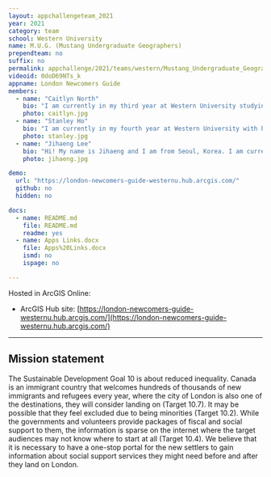 ```yaml
---
layout: appchallengeteam_2021
year: 2021
category: team
school: Western University
name: M.U.G. (Mustang Undergraduate Geographers)
prependteam: no
suffix: no
permalink: appchallenge/2021/teams/western/Mustang_Undergraduate_Geographers/
videoid: 0doD69NTs_k
appname: London Newcomers Guide
members:
  - name: "Caitlyn North"
    bio: "I am currently in my third year at Western University studying Geography. This is my first year as a part of the ECCE team and first time participating in the app challenge. I love to use GIS to solve real world problems so this app challenge is right up my alley. I'm excited to see what all the teams come up with!"
    photo: caitlyn.jpg
  - name: "Stanley Ho"
    bio: "I am currently in my fourth year at Western University with honours specialization in Political Science and major in Geography. I will continue my education at Western Geography as a MSc student in Fall 2021. As a first time participant in the ECCE app challenge, I anticipate to work with my team members to solve some real world issues with our skills!"
    photo: stanley.jpg
  - name: "Jihaeng Lee"
    bio: "Hi! My name is Jihaeng and I am from Seoul, Korea. I am currently in my 4th year of Honours Specialization in Geography and Environment and Commercial Aviation Management at Western University. This is my first time participating in the ECCE App Challenge. I am excited for this opportunity and I look forward to learning more about Esri's applications."
    photo: jihaeng.jpg

demo:
  url: "https://london-newcomers-guide-westernu.hub.arcgis.com/"
  github: no
  hidden: no

docs:
  - name: README.md
    file: README.md
    readme: yes
  - name: Apps Links.docx
    file: Apps%20Links.docx
    ismd: no
    ispage: no

---
```


Hosted in ArcGIS Online:

- ArcGIS Hub site: [https://london-newcomers-guide-westernu.hub.arcgis.com/](https://london-newcomers-guide-westernu.hub.arcgis.com/)

---

## Mission statement

The Sustainable Development Goal 10 is about reduced inequality. Canada is an immigrant country that welcomes hundreds of thousands of new immigrants and refugees every year, where the city of London is also one of the destinations, they will consider landing on (Target 10.7). It may be possible that they feel excluded due to being minorities (Target 10.2). While the governments and volunteers provide packages of fiscal and social support to them, the information is sparse on the internet where the target audiences may not know where to start at all (Target 10.4). We believe that it is necessary to have a one-stop portal for the new settlers to gain information about social support services they might need before and after they land on London.
